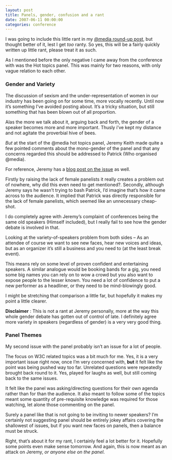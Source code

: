 ```yaml
---
layout: post
title: Panels, gender, confusion and a rant
date: 2007-06-11 00:00:00
categories: conference
---
```


I was going to include this little rant in my [@media round-up post](/blog/media-london-2007), but thought better of it, lest I get _too_ ranty. So yes, this will be a fairly quickly written up little rant, please treat it as such.

As I mentioned before the only negative I came away from the conference with was the Hot topics panel. This was mainly for two reasons, with only vague relation to each other.

### Gender and Variety

The discussion of sexism and the under-representation of women in our industry has been going on for some time, more vocally recently. Until now it’s something I’ve avoided posting about. It’s a tricky situation, but still something that has been blown out of all proportion.

Alas the more we talk about it, arguing back and forth, the gender of a speaker becomes more and more important. Thusly i’ve kept my distance and not agitate the proverbial hive of bees.

_But_ at the start of the @media hot topics panel, Jeremy Keith made quite a few pointed comments about the mono-gender of the panel and that any concerns regarded this should be addressed to Patrick (Who organised @media).

For reference, Jeremy has a [blog post on the issue](http://adactio.com/journal/1301) as well.

Firstly by raising the lack of female panelists it really creates a problem out of nowhere, why did this even need to get mentioned?. Secondly, although Jeremy says he wasn’t trying to bash Patrick, I’d imagine that’s how it came across to the audience. It implied that Patrick was directly responsible for the lack of female panelists, which seemed like an unnecessary cheap-shot.

I do completely agree with Jeremy’s complaint of conferences being the same old speakers (Himself included), but I really fail to see how the gender debate is involved in that.

Looking at the variety-of-speakers problem from both sides – As an attendee of course we want to see new faces, hear new voices and ideas, but as an organizer it’s still a business and you need to (at the least break event).

This means rely on some level of proven confident and entertaining speakers. A similar analogue would be booking bands for a gig, you need some big names you can rely on to wow a crowd but you also want to expose people to the lesser known. You need a lot of confidence to put a new performer as a headliner, or they need to be mind-blowingly good.

I might be stretching that comparison a little far, but hopefully it makes my point a little clearer.

**Disclaimer** : This is not a rant at Jeremy personally, more at the way this whole gender debate has gotten out of control of late. I definitely agree more variety in speakers (regardless of gender) is a very very good thing.

### Panel Themes

My second issue with the panel probably isn’t an issue for a lot of people.

The focus on W3C related topics was a bit much for me. Yes, it is a very important issue right now, once I’m very concerned with, **but** it felt like the point was being pushed way too far. Unrelated questions were repeatedly brought back round to it. Yes, played for laughs as well, but still coming back to the same issues.

It felt like the panel was asking/directing questions for their own agenda rather than for than the audience. It also meant to follow some of the topics meant some quantity of pre-requisite knowledge was required for those watching, let alone those commenting on the panel.

Surely a panel like that is not going to be inviting to newer speakers? I’m certainly not suggesting panel should be entirely jokey affairs covering the shallowest of issues, but if you want new faces on panels, then a balance must be struck.

Right, that’s about it for my rant, I certainly feel a lot better for it. Hopefully some points even make sense tomorrow. And again, this is now meant as an attack on Jeremy, _or anyone else on the panel_.

